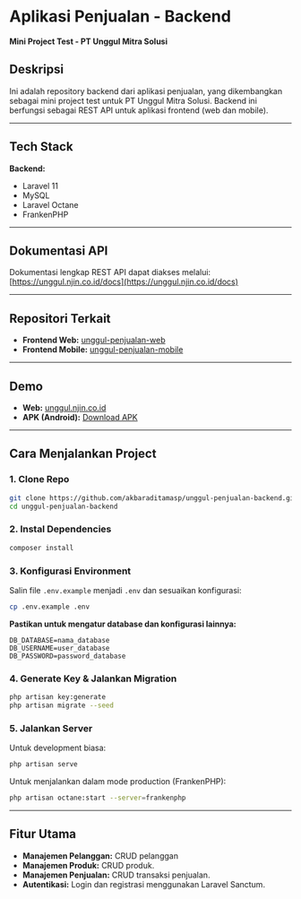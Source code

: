 # Aplikasi Penjualan - Backend

**Mini Project Test - PT Unggul Mitra Solusi**

## Deskripsi

Ini adalah repository backend dari aplikasi penjualan, yang dikembangkan sebagai mini project test untuk PT Unggul Mitra Solusi. Backend ini berfungsi sebagai REST API untuk aplikasi frontend (web dan mobile).

---

## Tech Stack

**Backend:**

-   Laravel 11
-   MySQL
-   Laravel Octane
-   FrankenPHP

---

## Dokumentasi API

Dokumentasi lengkap REST API dapat diakses melalui:  
[https://unggul.njin.co.id/docs](https://unggul.njin.co.id/docs)

---

## Repositori Terkait

-   **Frontend Web:** [unggul-penjualan-web](https://github.com/akbaraditamasp/unggul-penjualan-web)
-   **Frontend Mobile:** [unggul-penjualan-mobile](https://github.com/akbaraditamasp/unggul-penjualan-mobile)

---

## Demo

-   **Web:** [unggul.njin.co.id](https://unggul.njin.co.id)
-   **APK (Android):** [Download APK](https://github.com/akbaraditamasp/unggul-penjualan-mobile/releases/download/1.0.0/application-4e25498c-3e34-4eff-854b-9794ff0af42f.apk)

---

## Cara Menjalankan Project

### 1. Clone Repo

```bash
git clone https://github.com/akbaraditamasp/unggul-penjualan-backend.git
cd unggul-penjualan-backend
```

### 2. Instal Dependencies

```bash
composer install
```

### 3. Konfigurasi Environment

Salin file `.env.example` menjadi `.env` dan sesuaikan konfigurasi:

```bash
cp .env.example .env
```

**Pastikan untuk mengatur database dan konfigurasi lainnya:**

```env
DB_DATABASE=nama_database
DB_USERNAME=user_database
DB_PASSWORD=password_database
```

### 4. Generate Key & Jalankan Migration

```bash
php artisan key:generate
php artisan migrate --seed
```

### 5. Jalankan Server

Untuk development biasa:

```bash
php artisan serve
```

Untuk menjalankan dalam mode production (FrankenPHP):

```bash
php artisan octane:start --server=frankenphp
```

---

## Fitur Utama

-   **Manajemen Pelanggan:** CRUD pelanggan
-   **Manajemen Produk:** CRUD produk.
-   **Manajemen Penjualan:** CRUD transaksi penjualan.
-   **Autentikasi:** Login dan registrasi menggunakan Laravel Sanctum.
